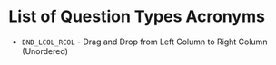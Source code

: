 # List of Question Types Acronyms

- `DND_LCOL_RCOL` - Drag and Drop from Left Column to Right Column (Unordered)